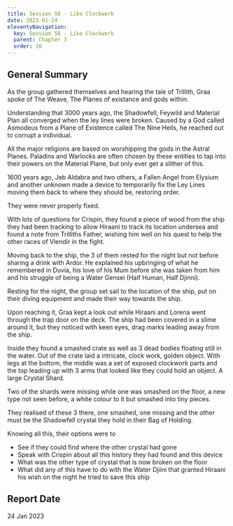 ```yaml
---
title: Session 58 - Like Clockwork
date: 2023-01-24
eleventyNavigation:
  key: Session 58 - Like Clockwork
  parent: Chapter 3
  order: 16
---
```


## General Summary

As the group gathered themselves and hearing the tale of Trillith, Graa spoke of The Weave, The Planes of existance and gods within.

Understanding that 3000 years ago, the Shadowfell, Feywild and Material Plan all converged when the ley lines were broken. Caused by a God called Asmodeus from a Plane of Existence called The Nine Hells, he reached out to corrupt a individual.

All the major religions are based on worshipping the gods in the Astral Planes. Paladins and Warlocks are often chosen by these entities to tap into their powers on the Material Plane, but only ever get a slither of this.

1600 years ago, Jeb Aldabra and two others, a Fallen Angel from Elysium and another unknown made a device to temporarily fix the Ley Lines moving them back to where they should be, restoring order.

They were never properly fixed.

With lots of questions for Crispin, they found a piece of wood from the ship they had been tracking to allow Hiraani to track its location undersea and found a note from Trilliths Father, wishing him well on his quest to help the other races of Vlendir in the fight.

Moving back to the ship, the 3 of them rested for the night but not before sharing a drink with Ardor. He explained his upbringing of what he remembered in Duvia, his love of his Mum before she was taken from him and his struggle of being a Water Gensei (Half Human, Half Djinni).

Resting for the night, the group set sail to the location of the ship, put on their diving equipment and made their way towards the ship.

Upon reaching it, Graa kept a look out while Hiraani and Lorena went through the trap door on the deck. The ship had been covered in a slime around it, but they noticed with keen eyes, drag marks leading away from the ship.

Inside they found a smashed crate as well as 3 dead bodies floating still in the water. Out of the crate laid a intricate, clock work, golden object. With legs at the bottom, the middle was a set of exposed clockwork parts and the top leading up with 3 arms that looked like they could hold an object. A large Crystal Shard.

Two of the shards were missing while one was smashed on the floor, a new type not seen before, a white colour to it but smashed into tiny pieces.

They realised of these 3 there, one smashed, one missing and the other must be the Shadowfell crystal they hold in their Bag of Holding.

Knowing all this, their options were to

- See if they could find where the other crystal had gone
- Speak with Crispin about all this history they had found and this device
- What was the other type of crystal that is now broken on the floor
- What did any of this have to do with the Water Djiini that granted Hiraani his wish on the night he tried to save this ship

## Report Date

24 Jan 2023
